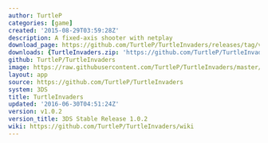 ```yaml
---
author: TurtleP
categories: [game]
created: '2015-08-29T03:59:28Z'
description: A fixed-axis shooter with netplay
download_page: https://github.com/TurtleP/TurtleInvaders/releases/tag/v1.0.2
downloads: {TurtleInvaders.zip: 'https://github.com/TurtleP/TurtleInvaders/releases/download/v1.0.2/TurtleInvaders.zip'}
github: TurtleP/TurtleInvaders
image: https://raw.githubusercontent.com/TurtleP/TurtleInvaders/master/graphics/menu/banner-plain-hi.png
layout: app
source: https://github.com/TurtleP/TurtleInvaders
system: 3DS
title: TurtleInvaders
updated: '2016-06-30T04:51:24Z'
version: v1.0.2
version_title: 3DS Stable Release 1.0.2
wiki: https://github.com/TurtleP/TurtleInvaders/wiki
---
```

